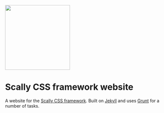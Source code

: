 <img src="https://dl.dropboxusercontent.com/s/anlzedtpekcnla7/logo.png" width="211">

# Scally CSS framework website

A website for the [Scally CSS framework](https://github.com/chris-pearce/scally). Built on [Jekyll](http://jekyllrb.com/) and uses [Grunt](http://gruntjs.com/) for a number of tasks.
